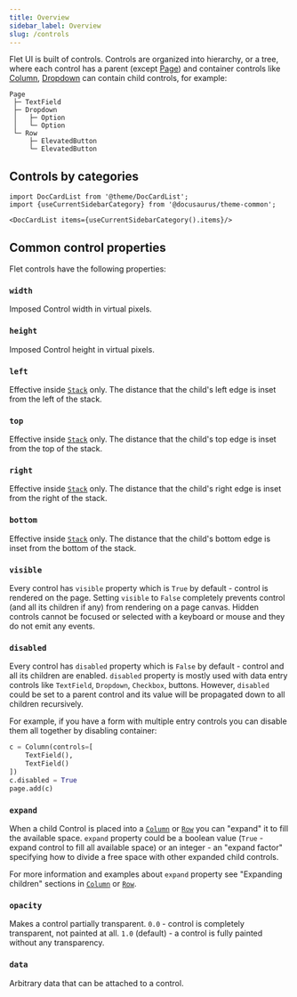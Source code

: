 ```yaml
---
title: Overview
sidebar_label: Overview
slug: /controls
---
```


Flet UI is built of controls. Controls are organized into hierarchy, or a tree, where each control has a parent (except [Page](controls/page)) and container controls like [Column](controls/column), [Dropdown](controls/dropdown) can contain child controls, for example:

```
Page
 ├─ TextField
 ├─ Dropdown
 │   ├─ Option
 │   └─ Option
 └─ Row
     ├─ ElevatedButton
     └─ ElevatedButton
```

## Controls by categories

```mdx-code-block
import DocCardList from '@theme/DocCardList';
import {useCurrentSidebarCategory} from '@docusaurus/theme-common';

<DocCardList items={useCurrentSidebarCategory().items}/>
```

## Common control properties

Flet controls have the following properties:

### `width`

Imposed Control width in virtual pixels.

### `height`

Imposed Control height in virtual pixels.

### `left`

Effective inside [`Stack`](controls/stack) only. The distance that the child's left edge is inset from the left of the stack.

### `top`

Effective inside [`Stack`](controls/stack) only. The distance that the child's top edge is inset from the top of the stack.

### `right`

Effective inside [`Stack`](controls/stack) only. The distance that the child's right edge is inset from the right of the stack.

### `bottom`

Effective inside [`Stack`](controls/stack) only. The distance that the child's bottom edge is inset from the bottom of the stack.

### `visible`

Every control has `visible` property which is `True` by default - control is rendered on the page. Setting `visible` to `False` completely prevents control (and all its children if any) from rendering on a page canvas. Hidden controls cannot be focused or selected with a keyboard or mouse and they do not emit any events.

### `disabled`

Every control has `disabled` property which is `False` by default - control and all its children are enabled.
`disabled` property is mostly used with data entry controls like `TextField`, `Dropdown`, `Checkbox`, buttons.
However, `disabled` could be set to a parent control and its value will be propagated down to all children recursively.

For example, if you have a form with multiple entry controls you can disable them all together by disabling container:

```python
c = Column(controls=[
    TextField(),
    TextField()
])
c.disabled = True
page.add(c)
```

### `expand`

When a child Control is placed into a [`Column`](controls/column) or [`Row`](controls/row) you can "expand" it to fill the available space. `expand` property could be a boolean value (`True` - expand control to fill all available space) or an integer - an "expand factor" specifying how to divide a free space with other expanded child controls.

For more information and examples about `expand` property see "Expanding children" sections in [`Column`](controls/column#expanding-children) or [`Row`](controls/row#expanding-children).

### `opacity`

Makes a control partially transparent. `0.0` - control is completely transparent, not painted at all. `1.0` (default) - a control is fully painted without any transparency.

### `data`

Arbitrary data that can be attached to a control.